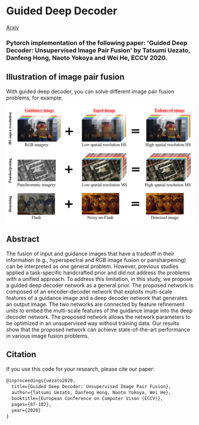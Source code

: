 # Guided Deep Decoder
[Arxiv](https://arxiv.org/abs/2007.11766)
### Pytorch implementation of the following paper: 'Guided Deep Decoder: Unsupervised Image Pair Fusion' by Tatsumi Uezato, Danfeng Hong, Naoto Yokoya and Wei He, ECCV 2020.


## Illustration of image pair fusion 
With guided deep decoder, you can solve different image pair fusion problems, for example:

![](imgs/figure_intro.png)

## Abstract
The fusion of input and guidance images that have a tradeoff in their information (e.g., hyperspectral and RGB image fusion or pansharpening) can be interpreted as one general problem. However, previous studies applied a task-specific handcrafted prior and did not address the problems with a unified approach. To address this limitation, in this study, we propose a guided deep decoder network as a general prior. The proposed network is composed of an encoder-decoder network that exploits multi-scale features of a guidance image and a deep decoder network that generates an output image. The two networks are connected by feature refinement units to embed the multi-scale features of the guidance image into the deep decoder network. The proposed network allows the network parameters to be optimized in an unsupervised way without training data. Our results show that the proposed network can achieve state-of-the-art performance in various image fusion problems.

## Citation
If you use this code for your research, please cite our paper:

```
@inproceedings{uezato2020,
  title={Guided Deep Decoder: Unsupervised Image Pair Fusion},
  author={Tatsumi Uezato, Danfeng Hong, Naoto Yokoya, Wei He},
  booktitle={European Conference on Computer Vison (ECCV)},
  pages={87-102},
  year={2020}
}
```
